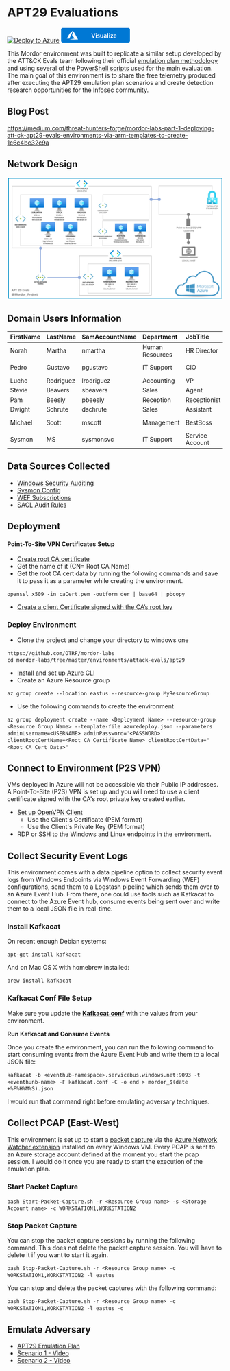# APT29 Evaluations

[![Deploy to Azure](https://aka.ms/deploytoazurebutton)](https://portal.azure.com/#create/Microsoft.Template/uri/https%3A%2F%2Fraw.githubusercontent.com%2FOTRF%2Fmordor-labs%2Fmaster%2Fenvironments%2Fattack-evals%apt29%2Fazuredeploy.json) [![Visualize](https://raw.githubusercontent.com/Azure/azure-quickstart-templates/master/1-CONTRIBUTION-GUIDE/images/visualizebutton.png)](http://armviz.io/#/?load=https://portal.azure.com/#create/Microsoft.Template/uri/https%3A%2F%2Fraw.githubusercontent.com%2FOTRF%2Fmordor-labs%2Fmaster%2Fenvironments%2Fattack-evals%apt29%2Fazuredeploy.json)

This Mordor environment was built to replicate a similar setup developed by the ATT&CK Evals team following their official [emulation plan methodology](https://github.com/mitre-attack/attack-arsenal/blob/master/adversary_emulation/APT29/Emulation_Plan/APT29_EmuPlan.pdf) and using several of the [PowerShell scripts](https://github.com/mitre-attack/attack-arsenal/tree/master/adversary_emulation/APT29/Emulation_Plan) used for the main evaluation. The main goal of this environment is to share the free telemetry produced after executing the APT29 emulation plan scenarios and create detection research opportunities for the Infosec community.

## Blog Post

https://medium.com/threat-hunters-forge/mordor-labs-part-1-deploying-att-ck-apt29-evals-environments-via-arm-templates-to-create-1c6c4bc32c9a

## Network Design

![](../../../docs/source/_static/mordor-apt29-design.png)

## Domain Users Information

| FirstName | LastName | SamAccountName | Department | JobTitle | Password | Identity | UserContainer | 
|:--- |:--- |:--- |:--- |:--- |:--- |:--- |:--- |
| Norah | Martha | nmartha | Human Resources | HR Director | S@l@m3!123 | Users | DomainUsers | 
| Pedro | Gustavo | pgustavo | IT Support | CIO | W1n1!2019 | Domain Admins | DomainUsers |
| Lucho | Rodriguez | lrodriguez | Accounting | VP | T0d@y!2019 | Users | DomainUsers |
| Stevie | Beavers | sbeavers | Sales | Agent | B1gM@c!2020 | Users | DomainUsers |
| Pam | Beesly | pbeesly | Reception | Receptionist | Fl0nk3rt0n!T0by | Users | DomainUsers |
| Dwight | Schrute | dschrute | Sales | Assistant | Schrut3F@rms!B33ts | Users | DomainUsers |
| Michael | Scott | mscott | Management | BestBoss | abc123!D@t3M1k3 | Domain Admins | DomainUsers | 
| Sysmon | MS | sysmonsvc | IT Support | Service Account | Buggy!1122 | Users | DomainUsers |

## Data Sources Collected

* [Windows Security Auditing](https://github.com/OTRF/Blacksmith/blob/master/resources/scripts/powershell/auditing/Enable-WinAuditCategories.ps1)
* [Sysmon Config](https://github.com/OTRF/Blacksmith/blob/master/resources/configs/sysmon/sysmonv11.0.xml)
* [WEF Subscriptions](https://github.com/OTRF/Blacksmith/tree/master/resources/configs/wef/subscriptions)
* [SACL Audit Rules](https://github.com/OTRF/Blacksmith/blob/master/resources/scripts/powershell/auditing/Set-SACLs.ps1)

## Deployment

#### Point-To-Site VPN Certificates Setup

* [Create root CA certificate](https://blacksmith.readthedocs.io/en/latest/azure_p2s_vpn_setup.html#create-a-root-ca-certificate)
* Get the name of it (CN= Root CA Name)
* Get the root CA cert data by running the following commands and save it to pass it as a parameter while creating the environment.

```
openssl x509 -in caCert.pem -outform der | base64 | pbcopy
```
* [Create a client Certificate signed with the CA’s root key](https://blacksmith.readthedocs.io/en/latest/azure_p2s_vpn_setup.html#create-a-client-certificate-signed-with-the-ca-s-root-key)

### Deploy Environment

* Clone the project and change your directory to windows one

```
https://github.com/OTRF/mordor-labs
cd mordor-labs/tree/master/environments/attack-evals/apt29
```

* [Install and set up Azure CLI](https://blacksmith.readthedocs.io/en/latest/azure_cli_setup.html)
* Create an Azure Resource group

```
az group create --location eastus --resource-group MyResourceGroup
```

* Use the following commands to create the environment

```
az group deployment create --name <Deployment Name> --resource-group <Resource Group Name> --template-file azuredeploy.json --parameters adminUsername=<USERNAME> adminPassword='<PASSWORD>' clientRootCertName=<Root CA Certificate Name> clientRootCertData="<Root CA Cert Data>"
```

## Connect to Environment (P2S VPN)

VMs deployed in Azure will not be accessible via their Public IP addresses. A Point-To-Site (P2S) VPN is set up and you will need to use a client certificate signed with the CA's root private key created earlier. 

* [Set up OpenVPN Client](https://docs.microsoft.com/en-us/azure/vpn-gateway/vpn-gateway-howto-openvpn-clients)
    * Use the Client's Certificate (PEM format)
    * Use the Client's Private Key (PEM format)
* RDP or SSH to the Windows and Linux endpoints in the environment.

## Collect Security Event Logs

This environment comes with a data pipeline option to collect security event logs from Windows Endpoints via Windows Event Forwarding (WEF) configurations, send them to a Logstash pipeline which sends them over to an Azure Event Hub. From there, one could use tools such as Kafkacat to connect to the Azure Event hub, consume events being sent over and write them to a local JSON file in real-time.

### Install Kafkacat

On recent enough Debian systems:

```
apt-get install kafkacat
```

And on Mac OS X with homebrew installed:

```
brew install kafkacat
```

### Kafkacat Conf File Setup

Make sure you update the [**Kafkacat.conf**](https://github.com/OTRF/mordor-labs/blob/master/environments/windows/kafkacat/kafkacat.conf) with the values from your environment.

**Run Kafkacat and Consume Events**

Once you create the environment, you can run the following command to start consuming events from the Azure Event Hub and write them to a local JSON file:

```
kafkacat -b <eventhub-namespace>.servicebus.windows.net:9093 -t <eventhunb-name> -F kafkacat.conf -C -o end > mordor_$(date +%F%H%M%S).json
```

I would run that command right before emulating adversary techniques.

## Collect PCAP (East-West)

This environment is set up to start a [packet capture](https://docs.microsoft.com/en-us/azure/network-watcher/network-watcher-packet-capture-overview) via the [Azure Network Watcher extension](https://docs.microsoft.com/en-us/azure/virtual-machines/extensions/network-watcher-windows) installed on every Windows VM. Every PCAP is sent to an Azure storage account defined at the moment you start the pcap session. I would do it once you are ready to start the execution of the emulation plan.

### Start Packet Capture

```
bash Start-Packet-Capture.sh -r <Resource Group name> -s <Storage Account name> -c WORKSTATION1,WORKSTATION2
```

### Stop Packet Capture

You can stop the packet capture sessions by running the following command. This does not delete the packet capture session. You will have to delete it if you want to start it again.

```
bash Stop-Packet-Capture.sh -r <Resource Group name> -c WORKSTATION1,WORKSTATION2 -l eastus
```

You can stop and delete the packet captures with the following command:

```
bash Stop-Packet-Capture.sh -r <Resource Group name> -c WORKSTATION1,WORKSTATION2 -l eastus -d
```

## Emulate Adversary

* [APT29 Emulation Plan](https://1drv.ms/x/s!Al3n8YlNIUPUbx1TH8bkLU5UWk0?e=LeA51U)
* [Scenario 1 - Video](https://youtu.be/fJAuBrzYTzI)
* [Scenario 2 - Video](https://youtu.be/PzYKvfwoHEY)